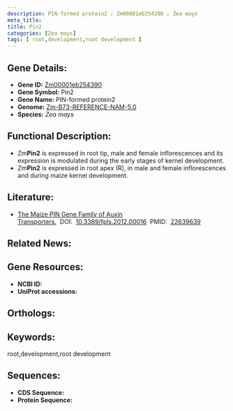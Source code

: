 ```yaml
---
description: PIN-formed protein2 ; Zm00001eb254390 ; Zea mays
meta_title:
title: Pin2
categories: [Zea mays]
tags: [ root,development,root development ]
---
```


## Gene Details:
- **Gene ID:**	[Zm00001eb254390]()
- **Gene Symbol:** Pin2
- **Gene Name:** PIN-formed protein2
- **Genome:** [Zm-B73-REFERENCE-NAM-5.0]()
- **Species:** *Zea mays*

## Functional Description:
   - Zm**Pin2** is expressed in root tip, male and female inflorescences and its expression is modulated during the early stages of kernel development.
   - Zm**Pin2** is expressed in root apex (R), in male and female inflorescences and during maize kernel development.

## Literature:
   - [The Maize PIN Gene Family of Auxin Transporters.]( https://www.frontiersin.org/articles/10.3389/fpls.2012.00016/full#B12)&nbsp;&nbsp;DOI:&nbsp;&nbsp;[10.3389/fpls.2012.00016](https://www.frontiersin.org/articles/10.3389/fpls.2012.00016/full#B12)&nbsp;&nbsp;PMID:&nbsp;&nbsp;[22639639](https://pubmed.ncbi.nlm.nih.gov/22639639/)

## Related News:

## Gene Resources:
- **NCBI ID:** [](https://www.ncbi.nlm.nih.gov/gene/?term=)
- **UniProt accessions:** [](https://www.uniprot.org/uniprotkb//entry)

## Orthologs:

## Keywords:
root,development,root development

## Sequences:
- **CDS Sequence:**
- **Protein Sequence:**
